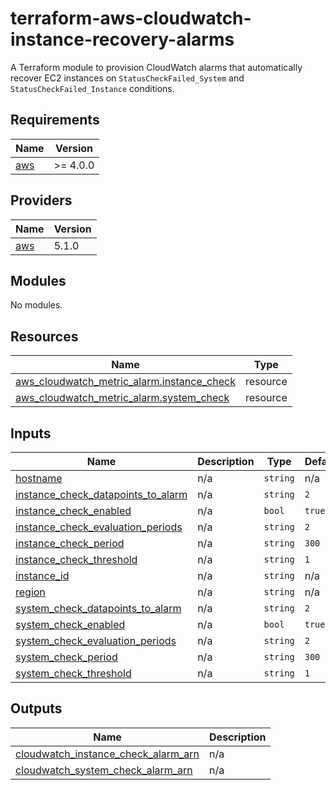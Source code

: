 # terraform-aws-cloudwatch-instance-recovery-alarms
A Terraform module to provision CloudWatch alarms that automatically recover EC2 instances on `StatusCheckFailed_System` and `StatusCheckFailed_Instance` conditions.

## Requirements

| Name | Version |
|------|---------|
| <a name="requirement_aws"></a> [aws](#requirement\_aws) | >= 4.0.0 |

## Providers

| Name | Version |
|------|---------|
| <a name="provider_aws"></a> [aws](#provider\_aws) | 5.1.0 |

## Modules

No modules.

## Resources

| Name | Type |
|------|------|
| [aws_cloudwatch_metric_alarm.instance_check](https://registry.terraform.io/providers/hashicorp/aws/latest/docs/resources/cloudwatch_metric_alarm) | resource |
| [aws_cloudwatch_metric_alarm.system_check](https://registry.terraform.io/providers/hashicorp/aws/latest/docs/resources/cloudwatch_metric_alarm) | resource |

## Inputs

| Name | Description | Type | Default | Required |
|------|-------------|------|---------|:--------:|
| <a name="input_hostname"></a> [hostname](#input\_hostname) | n/a | `string` | n/a | yes |
| <a name="input_instance_check_datapoints_to_alarm"></a> [instance\_check\_datapoints\_to\_alarm](#input\_instance\_check\_datapoints\_to\_alarm) | n/a | `string` | `2` | no |
| <a name="input_instance_check_enabled"></a> [instance\_check\_enabled](#input\_instance\_check\_enabled) | n/a | `bool` | `true` | no |
| <a name="input_instance_check_evaluation_periods"></a> [instance\_check\_evaluation\_periods](#input\_instance\_check\_evaluation\_periods) | n/a | `string` | `2` | no |
| <a name="input_instance_check_period"></a> [instance\_check\_period](#input\_instance\_check\_period) | n/a | `string` | `300` | no |
| <a name="input_instance_check_threshold"></a> [instance\_check\_threshold](#input\_instance\_check\_threshold) | n/a | `string` | `1` | no |
| <a name="input_instance_id"></a> [instance\_id](#input\_instance\_id) | n/a | `string` | n/a | yes |
| <a name="input_region"></a> [region](#input\_region) | n/a | `string` | n/a | yes |
| <a name="input_system_check_datapoints_to_alarm"></a> [system\_check\_datapoints\_to\_alarm](#input\_system\_check\_datapoints\_to\_alarm) | n/a | `string` | `2` | no |
| <a name="input_system_check_enabled"></a> [system\_check\_enabled](#input\_system\_check\_enabled) | n/a | `bool` | `true` | no |
| <a name="input_system_check_evaluation_periods"></a> [system\_check\_evaluation\_periods](#input\_system\_check\_evaluation\_periods) | n/a | `string` | `2` | no |
| <a name="input_system_check_period"></a> [system\_check\_period](#input\_system\_check\_period) | n/a | `string` | `300` | no |
| <a name="input_system_check_threshold"></a> [system\_check\_threshold](#input\_system\_check\_threshold) | n/a | `string` | `1` | no |

## Outputs

| Name | Description |
|------|-------------|
| <a name="output_cloudwatch_instance_check_alarm_arn"></a> [cloudwatch\_instance\_check\_alarm\_arn](#output\_cloudwatch\_instance\_check\_alarm\_arn) | n/a |
| <a name="output_cloudwatch_system_check_alarm_arn"></a> [cloudwatch\_system\_check\_alarm\_arn](#output\_cloudwatch\_system\_check\_alarm\_arn) | n/a |

